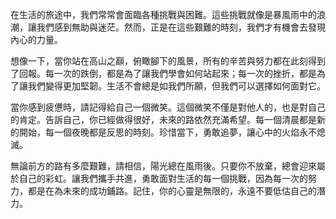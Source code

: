 在生活的旅途中，我們常常會面臨各種挑戰與困難。這些挑戰就像是暴風雨中的浪潮，讓我們感到無助與迷茫。然而，正是在這些艱難的時刻，我們才有機會去發現內心的力量。

想像一下，當你站在高山之巔，俯瞰腳下的風景，所有的辛苦與努力都在此刻得到了回報。每一次的跌倒，都是為了讓我們學會如何站起來；每一次的挫折，都是為了讓我們變得更加堅韌。生活不會總是如我們所願，但我們可以選擇如何面對它。

當你感到疲憊時，請記得給自己一個微笑。這個微笑不僅是對他人的，也是對自己的肯定。告訴自己，你已經做得很好，未來的路依然充滿希望。每一個清晨都是新的開始，每一個夜晚都是反思的時刻。珍惜當下，勇敢追夢，讓心中的火焰永不熄滅。

無論前方的路有多麼艱難，請相信，陽光總在風雨後。只要你不放棄，總會迎來屬於自己的彩虹。讓我們攜手共進，勇敢面對生活的每一個挑戰，因為每一次的努力，都是在為未來的成功鋪路。記住，你的心靈是無限的，永遠不要低估自己的潛力。